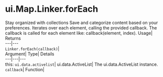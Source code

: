  
#  ui.Map.Linker.forEach 
Stay organized with collections  Save and categorize content based on your preferences. 
Iterates over each element, calling the provided callback. The callback is called for each element like: callback(element, index). Usage| Returns  
---|---  
`Linker.forEach(callback)`|   
Argument| Type| Details  
---|---|---  
this: `ui.data.activelist`| ui.data.ActiveList| The ui.data.ActiveList instance.  
`callback`| Function|   
